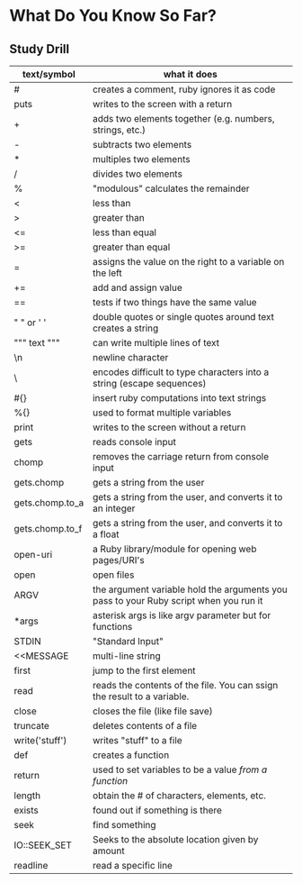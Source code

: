 # What Do You Know So Far?

## Study Drill
| text/symbol | what it does
|------------|-------------
| # | creates a comment, ruby ignores it as code
| puts | writes to the screen with a return
| + | adds two elements together (e.g. numbers, strings, etc.)
| - | subtracts two elements
| * | multiples two elements
| / | divides two elements
| % | "modulous" calculates the remainder
| < | less than
| > | greater than
| <= | less than equal
| >= | greater than equal
| = | assigns the value on the right to a variable on the left
| += | add and assign value
| == | tests if two things have the same value
| " " or ' ' | double quotes or single quotes around text creates a string
| """ text """ | can write multiple lines of text
| \n | newline character 
| \ | encodes difficult to type characters into a string (escape sequences)
| #{} | insert ruby computations into text strings
| %{} | used to format multiple variables
| print | writes to the screen without a return
| gets | reads console input
| chomp | removes the carriage return from console input
| gets.chomp | gets a string from the user
| gets.chomp.to_a | gets a string from the user, and converts it to an integer
| gets.chomp.to_f | gets a string from the user, and converts it to a float
| open-uri | a Ruby library/module for opening web pages/URI's
| open | open files
| ARGV | the argument variable hold the arguments you pass to your Ruby script when you run it
| \*args | asterisk args is like argv parameter but for functions 
| STDIN | "Standard Input"
| <<MESSAGE | multi-line string
| first | jump to the first element
| read | reads the contents of the file. You can ssign the result to a variable.
| close | closes the file (like file save)
| truncate | deletes contents of a file
| write('stuff') | writes "stuff" to a file
| def | creates a function
| return | used to set variables to be a value *from a function*
| length | obtain the # of characters, elements, etc.
| exists | found out if something is there
| seek | find something
| IO::SEEK_SET | Seeks to the absolute location given by amount
| readline | read a specific line
